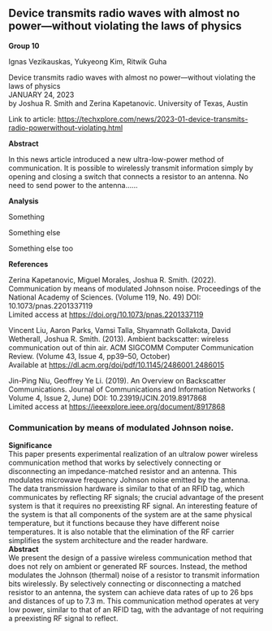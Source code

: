## Device transmits radio waves with almost no power—without violating the laws of physics


**Group 10**

Ignas Vezikauskas, Yukyeong Kim, Ritwik Guha  


Device transmits radio waves with almost no power—without violating the laws of physics  
JANUARY 24, 2023  
by Joshua R. Smith and Zerina Kapetanovic. University of Texas, Austin 

Link to article: https://techxplore.com/news/2023-01-device-transmits-radio-powerwithout-violating.html


**Abstract**

In this news article introduced a new ultra-low-power method of communication. It is possible to wirelessly transmit information simply by opening and closing a switch that connects a resistor to an antenna. No need to send power to the antenna......


**Analysis**

Something

Something else

Something else too



**References**

Zerina Kapetanovic, Miguel Morales, Joshua R. Smith. (2022). Communication by means of modulated Johnson noise. Proceedings of the National Academy of Sciences. (Volume 119, No. 49) DOI: 10.1073/pnas.2201337119  
Limited access at https://doi.org/10.1073/pnas.2201337119

Vincent Liu, Aaron Parks, Vamsi Talla, Shyamnath Gollakota, David Wetherall, Joshua R. Smith. (2013). Ambient backscatter: wireless communication out of thin air. ACM SIGCOMM Computer Communication Review. (Volume 43, Issue 4, pp39–50, October)   
Available at https://dl.acm.org/doi/pdf/10.1145/2486001.2486015

Jin-Ping Niu, Geoffrey Ye Li. (2019). An Overview on Backscatter Communications. Journal of Communications and Information Networks ( Volume 4, Issue 2, June)
DOI: 10.23919/JCIN.2019.8917868   
Limited access at https://ieeexplore.ieee.org/document/8917868


### Communication by means of modulated Johnson noise.
**Significance**  
This paper presents experimental realization of an ultralow power wireless communication method that works by selectively connecting or disconnecting an impedance-matched resistor and an antenna. This modulates microwave frequency Johnson noise emitted by the antenna. The data transmission hardware is similar to that of an RFID tag, which communicates by reflecting RF signals; the crucial advantage of the present system is that it requires no preexisting RF signal. An interesting feature of the system is that all components of the system are at the same physical temperature, but it functions because they have different noise temperatures. It is also notable that the elimination of the RF carrier simplifies the system architecture and the reader hardware.  
**Abstract**  
We present the design of a passive wireless communication method that does not rely on ambient or generated RF sources. Instead, the method modulates the Johnson (thermal) noise of a resistor to transmit information bits wirelessly. By selectively connecting or disconnecting a matched resistor to an antenna, the system can achieve data rates of up to 26 bps and distances of up to 7.3 m. This communication method operates at very low power, similar to that of an RFID tag, with the advantage of not requiring a preexisting RF signal to reflect.

